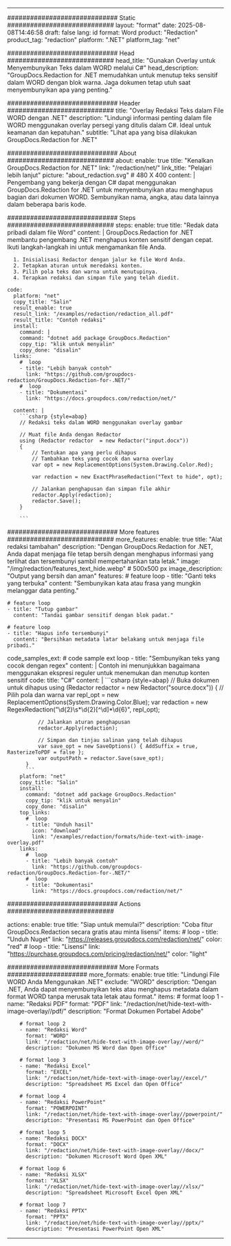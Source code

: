 
---
############################# Static ############################
layout: "format"
date:  2025-08-08T14:46:58
draft: false
lang: id
format: Word
product: "Redaction"
product_tag: "redaction"
platform: ".NET"
platform_tag: "net"

############################# Head ############################
head_title: "Gunakan Overlay untuk Menyembunyikan Teks dalam WORD melalui C#"
head_description: "GroupDocs.Redaction for .NET memudahkan untuk menutup teks sensitif dalam WORD dengan blok warna. Jaga dokumen tetap utuh saat menyembunyikan apa yang penting."

############################# Header ############################
title: "Overlay Redaksi Teks dalam File WORD dengan .NET" 
description: "Lindungi informasi penting dalam file WORD menggunakan overlay persegi yang ditulis dalam C#. Ideal untuk keamanan dan kepatuhan."
subtitle: "Lihat apa yang bisa dilakukan GroupDocs.Redaction for .NET" 

############################# About ############################
about:
    enable: true
    title: "Kenalkan GroupDocs.Redaction for .NET"
    link: "/redaction/net/"
    link_title: "Pelajari lebih lanjut"
    picture: "about_redaction.svg" # 480 X 400
    content: |
       Pengembang yang bekerja dengan C# dapat menggunakan GroupDocs.Redaction for .NET untuk menyembunyikan atau menghapus bagian dari dokumen WORD. Sembunyikan nama, angka, atau data lainnya dalam beberapa baris kode.

############################# Steps ############################
steps:
    enable: true
    title: "Redak data pribadi dalam file Word"
    content: |
      GroupDocs.Redaction for .NET membantu pengembang .NET menghapus konten sensitif dengan cepat. Ikuti langkah-langkah ini untuk mengamankan file Anda.
      
      1. Inisialisasi Redactor dengan jalur ke file Word Anda.
      2. Tetapkan aturan untuk meredaksi konten.
      3. Pilih pola teks dan warna untuk menutupinya.
      4. Terapkan redaksi dan simpan file yang telah diedit.
   
    code:
      platform: "net"
      copy_title: "Salin"
      result_enable: true
      result_link: "/examples/redaction/redaction_all.pdf"
      result_title: "Contoh redaksi"
      install:
        command: |
        command: "dotnet add package GroupDocs.Redaction"
        copy_tip: "klik untuk menyalin"
        copy_done: "disalin"
      links:
        #  loop
        - title: "Lebih banyak contoh"
          link: "https://github.com/groupdocs-redaction/GroupDocs.Redaction-for-.NET/"
        #  loop
        - title: "Dokumentasi"
          link: "https://docs.groupdocs.com/redaction/net/"
          
      content: |
        ```csharp {style=abap}
        // Redaksi teks dalam WORD menggunakan overlay gambar

        // Muat file Anda dengan Redactor
        using (Redactor redactor  = new Redactor("input.docx"))
        {
            // Tentukan apa yang perlu dihapus
            // Tambahkan teks yang cocok dan warna overlay
            var opt = new ReplacementOptions(System.Drawing.Color.Red);
            
            var redaction = new ExactPhraseRedaction("Text to hide", opt);

            // Jalankan penghapusan dan simpan file akhir
            redactor.Apply(redaction);
            redactor.Save();
        }
        
        ```            


############################# More features ############################
more_features:
  enable: true
  title: "Alat redaksi tambahan"
  description: "Dengan GroupDocs.Redaction for .NET, Anda dapat menjaga file tetap bersih dengan menghapus informasi yang terlihat dan tersembunyi sambil mempertahankan tata letak."
  image: "/img/redaction/features_text_hide.webp" # 500x500 px
  image_description: "Output yang bersih dan aman"
  features:
    # feature loop
    - title: "Ganti teks yang terbuka"
      content: "Sembunyikan kata atau frasa yang mungkin melanggar data penting."

    # feature loop
    - title: "Tutup gambar"
      content: "Tandai gambar sensitif dengan blok padat."

    # feature loop
    - title: "Hapus info tersembunyi"
      content: "Bersihkan metadata latar belakang untuk menjaga file pribadi."
      
  code_samples_ext:
    # code sample ext loop
    - title: "Sembunyikan teks yang cocok dengan regex"
      content: |
        Contoh ini menunjukkan bagaimana menggunakan ekspresi reguler untuk menemukan dan menutup konten sensitif
      code:
        title: "C#"
        content: |
          ```csharp {style=abap}
          //  Buka dokumen untuk dihapus
          using (Redactor redactor  = new Redactor("source.docx"))
          {
              // Pilih pola dan warna
              var repl_opt = new ReplacementOptions(System.Drawing.Color.Blue);
              var redaction = new RegexRedaction("\\d{2}\\s*\\d{2}[^\\d]*\\d{6}", repl_opt);

              // Jalankan aturan penghapusan
              redactor.Apply(redaction);

              // Simpan dan tinjau salinan yang telah dihapus
              var save_opt = new SaveOptions() { AddSuffix = true, RasterizeToPDF = false };
              var outputPath = redactor.Save(save_opt);
          }
          ```
        platform: "net"
        copy_title: "Salin"
        install:
          command: "dotnet add package GroupDocs.Redaction"
          copy_tip: "klik untuk menyalin"
          copy_done: "disalin"
        top_links:
          #  loop
          - title: "Unduh hasil"
            icon: "download"
            link: "/examples/redaction/formats/hide-text-with-image-overlay.pdf"
        links:
          #  loop
          - title: "Lebih banyak contoh"
            link: "https://github.com/groupdocs-redaction/GroupDocs.Redaction-for-.NET/"
          #  loop
          - title: "Dokumentasi"
            link: "https://docs.groupdocs.com/redaction/net/"


############################# Actions ############################

actions:
  enable: true
  title: "Siap untuk memulai?"
  description: "Coba fitur GroupDocs.Redaction secara gratis atau minta lisensi"
  items:
    #  loop
    - title: "Unduh Nuget"
      link: "https://releases.groupdocs.com/redaction/net/"
      color: "red"
        #  loop
    - title: "Lisensi"
      link: "https://purchase.groupdocs.com/pricing/redaction/net/"
      color: "light"


############################# More Formats #####################
more_formats:
    enable: true
    title: "Lindungi File WORD Anda Menggunakan .NET"
    exclude: "WORD"
    description: "Dengan .NET, Anda dapat menyembunyikan teks atau menghapus metadata dalam format WORD tanpa merusak tata letak atau format."
    items: 
        # format loop 1
        - name: "Redaksi PDF"
          format: "PDF"
          link: "/redaction/net/hide-text-with-image-overlay//pdf/"
          description: "Format Dokumen Portabel Adobe"

        # format loop 2
        - name: "Redaksi Word"
          format: "WORD"
          link: "/redaction/net/hide-text-with-image-overlay//word/"
          description: "Dokumen MS Word dan Open Office"
          
        # format loop 3
        - name: "Redaksi Excel"
          format: "EXCEL"
          link: "/redaction/net/hide-text-with-image-overlay//excel/"
          description: "Spreadsheet MS Excel dan Open Office"

        # format loop 4
        - name: "Redaksi PowerPoint"
          format: "POWERPOINT"
          link: "/redaction/net/hide-text-with-image-overlay//powerpoint/"
          description: "Presentasi MS PowerPoint dan Open Office"

        # format loop 5
        - name: "Redaksi DOCX"
          format: "DOCX"
          link: "/redaction/net/hide-text-with-image-overlay//docx/"
          description: "Dokumen Microsoft Word Open XML"
          
        # format loop 6
        - name: "Redaksi XLSX"
          format: "XLSX"
          link: "/redaction/net/hide-text-with-image-overlay//xlsx/"
          description: "Spreadsheet Microsoft Excel Open XML"
          
        # format loop 7
        - name: "Redaksi PPTX"
          format: "PPTX"
          link: "/redaction/net/hide-text-with-image-overlay//pptx/"
          description: "Presentasi PowerPoint Open XML"


---